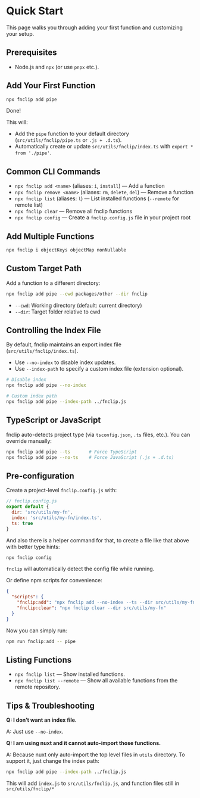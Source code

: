 # Quick Start

This page walks you through adding your first function and customizing your setup.

## Prerequisites

- Node.js and `npx` (or use `pnpx` etc.).

## Add Your First Function

```sh
npx fnclip add pipe
```

Done!

This will:
- Add the `pipe` function to your default directory (`src/utils/fnclip/pipe.ts` or `.js + .d.ts`).
- Automatically create or update `src/utils/fnclip/index.ts` with `export * from './pipe'`.

## Common CLI Commands

- `npx fnclip add <name>` (aliases: `i`, `install`) — Add a function
- `npx fnclip remove <name>` (aliases: `rm`, `delete`, `del`) — Remove a function
- `npx fnclip list` (aliases: `l`) — List installed functions (`--remote` for remote list)
- `npx fnclip clear` — Remove all fnclip functions
- `npx fnclip config` — Create a `fnclip.config.js` file in your project root

## Add Multiple Functions

```sh
npx fnclip i objectKeys objectMap nonNullable
```

## Custom Target Path

Add a function to a different directory:

```sh
npx fnclip add pipe --cwd packages/other --dir fnclip
```

- `--cwd`: Working directory (default: current directory)
- `--dir`: Target folder relative to cwd

## Controlling the Index File

By default, fnclip maintains an export index file (`src/utils/fnclip/index.ts`).

- Use `--no-index` to disable index updates.
- Use `--index-path` to specify a custom index file (extension optional).

```sh
# Disable index
npx fnclip add pipe --no-index

# Custom index path
npx fnclip add pipe --index-path ../fnclip.js
```

## TypeScript or JavaScript

fnclip auto-detects project type (via `tsconfig.json`, `.ts` files, etc.). You can override manually:

```sh
npx fnclip add pipe --ts       # Force TypeScript
npx fnclip add pipe --no-ts    # Force JavaScript (.js + .d.ts)
```

## Pre-configuration

Create a project-level `fnclip.config.js` with:

```js
// fnclip.config.js
export default {
  dir: 'src/utils/my-fn',
  index: 'src/utils/my-fn/index.ts',
  ts: true
}
```

And also there is a helper command for that, to create a file like that above with better type hints:

```sh
npx fnclip config
```

`fnclip` will automatically detect the config file while running.

Or define npm scripts for convenience:

```json
{
  "scripts": {
    "fnclip:add": "npx fnclip add --no-index --ts --dir src/utils/my-fn",
    "fnclip:clear": "npx fnclip clear --dir src/utils/my-fn"
  }
}
```

Now you can simply run:

```sh
npm run fnclip:add -- pipe
```

## Listing Functions

- `npx fnclip list` — Show installed functions.
- `npx fnclip list --remote` — Show all available functions from the remote repository.

## Tips & Troubleshooting

**Q: I don’t want an index file.**

A: Just use `--no-index`.

**Q: I am using nuxt and it cannot auto-import those functions.**

A: Because nuxt only auto-import the top level files in `utils` directory. To support it, just change the index path:

```sh
npx fnclip add pipe --index-path ../fnclip.js
```

This will add `index.js` to `src/utils/fnclip.js`, and function files still in `src/utils/fnclip/*`
